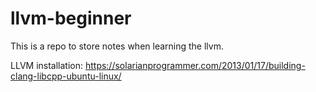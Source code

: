 # llvm-beginner

This is a repo to store notes when learning the llvm.

LLVM installation: https://solarianprogrammer.com/2013/01/17/building-clang-libcpp-ubuntu-linux/